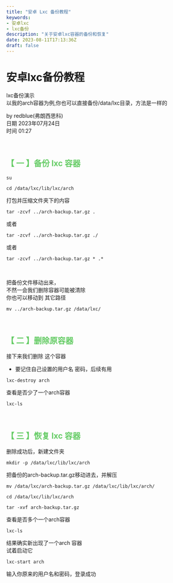 ```yaml
---
title: "安卓 Lxc 备份教程"
keywords:
- 安卓lxc
- lxc备份
description: "关于安卓lxc容器的备份和恢复"
date: 2023-08-11T17:13:36Z
draft: false
---
```

# 安卓lxc备份教程
<!--more-->
lxc备份演示<br>
以我的arch容器为例,你也可以直接备份/data/lxc目录，方法是一样的

by redblue(弗朗西思科) <br>
日期 2023年07月24日 <br>
时间 01:27

&nbsp; 

## <font color=#66CC66>【 一 】备份 lxc 容器 </font>
```
su
```

```
cd /data/lxc/lib/lxc/arch
```
打包并压缩文件夹下的内容
```
tar -zcvf ../arch-backup.tar.gz .
```
或者
```
tar -zcvf ../arch-backup.tar.gz ./
```
或者
```
tar -zcvf ../arch-backup.tar.gz * .*
```

<br>

把备份文件移动出来，<br>
不然一会我们删除容器可能被清除<br>
你也可以移动到 其它路径
```
mv ../arch-backup.tar.gz /data/lxc/
```

&nbsp; 
&nbsp; 

## <font color=#66CC66>【 二 】删除原容器 </font>
接下来我们删除 这个容器
- 要记住自己设置的用户名 密码，后续有用
```
lxc-destroy arch
```

查看是否少了一个arch容器
```
lxc-ls
```

&nbsp; 
&nbsp; 


## <font color=#66CC66>【 三 】恢复 lxc 容器 </font>
删除成功后，新建文件夹
```
mkdir -p /data/lxc/lib/lxc/arch
```

把备份的arch-backup.tar.gz移动进去，并解压
```
mv /data/lxc/arch-backup.tar.gz /data/lxc/lib/lxc/arch/
```
```
cd /data/lxc/lib/lxc/arch
```
```
tar -xvf arch-backup.tar.gz
```

查看是否多个一个arch容器
```
lxc-ls
```

结果确实新出现了一个arch 容器<br>
试着启动它
```
lxc-start arch
```
输入你原来的用户名和密码，登录成功

